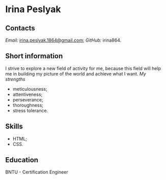 # Irina Peslyak

## Contacts
_Email:_ irina.peslyak.1864@gmail.com;
_GitHub:_ irina864.

## Short information
I strive to explore a new field of activity for me, because this field will help me in building my picture of the world and achieve what I want.
_My strengths_
* meticulousness;
* attentiveness;
* perseverance;
* thoroughness;
* stress tolerance.

## Skills
* HTML;
* CSS.

## Education
BNTU - Certification Engineer
